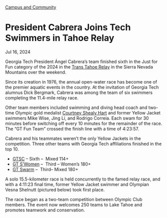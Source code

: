 [Campus and Community](https://www.gatech.edu/news/topic/campus-and-community)

# President Cabrera Joins Tech Swimmers in Tahoe Relay

Jul 16, 2024


Georgia Tech President Ángel Cabrera’s team finished sixth in the Just for Fun category of the 2024 in the [Trans Tahoe Relay](https://transtahoerelay.com/) in the Sierra Nevada Mountains over the weekend.

Since its creation in 1976, the annual open-water race has become one of the premier aquatic events in the country. At the invitation of Georgia Tech alumnus Dick Bergmark, Cabrera was among the team of six swimmers completing the 11.4-mile relay race.

Other team members included swimming and diving head coach and two-time Olympic gold medalist [Courtney Shealy Hart](https://ramblinwreck.com/coach/courtney-shealy-hart/) and former Yellow Jacket swimmers Mike Wise, Jing Li, and Rodrigo Correia. Each swam for 30 minutes before switching off every 10 minutes for the remainder of the race. The “GT Fun Team” crossed the finish line with a time of 4:23:57.

Cabrera and his teammates weren’t the only Yellow Jackets in the competition. Three other teams with Georgia Tech affiliations finished in the top 10.

- [GTSC](https://runsignup.com/Race/Results/167487/IndividualResult/BGhp?resultSetId=471400#U89533374) – Sixth –  Mixed 114+
- [GT S’Women](https://runsignup.com/Race/Results/167487/IndividualResult/BGTJ?resultSetId=471402#U89533582) –  Third – Women’s 180+
- [GT Swarm](https://runsignup.com/Race/Results/167487/IndividualResult/BGTR?resultSetId=471403#U89533658) –  Third– Mixed 180+

A solo 15.5-kilometer race is held concurrently to the famed relay race, and with a 4:11:23 final time, former Yellow Jacket swimmer and Olympian Vesna Shelnutt (pictured below) took first place.

The race began as a two-team competition between Olympic Club members. The event now welcomes 250 teams to Lake Tahoe and promotes teamwork and conservation.